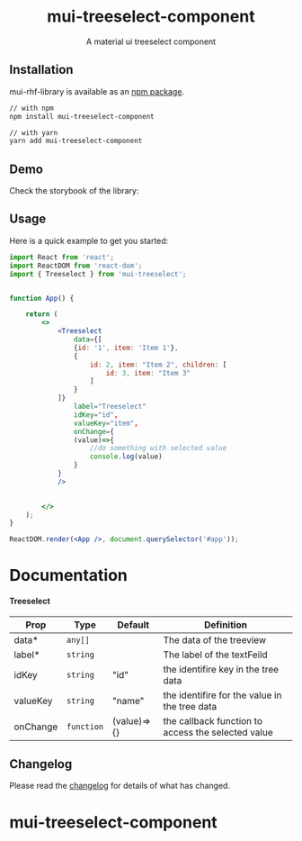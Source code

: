 <!-- markdownlint-disable-next-line -->

<h1 align="center">mui-treeselect-component</h1>

<div align="center">
A material ui treeselect component
</div>


## Installation

mui-rhf-library is available as an [npm package](https://www.npmjs.com/package/mui-treeselect).

```sh
// with npm
npm install mui-treeselect-component

// with yarn
yarn add mui-treeselect-component
```



## Demo

Check the storybook of the library: 

## Usage

Here is a quick example to get you started:

```jsx
import React from 'react';
import ReactDOM from 'react-dom';
import { Treeselect } from 'mui-treeselect';


function App() {

    return (
        <>
            <Treeselect
                data={[
                {id: '1', item: 'Item 1'},
                {
                    id: 2, item: "Item 2", children: [
                        id: 3, item: "Item 3"
                    ]
                }
            ]}
                label="Treeselect"
                idKey="id",
                valueKey="item",
                onChange={
                (value)=>{
                    //do something with selected value
                    console.log(value)
                }
            }
            />

        	
        </>
    );
}

ReactDOM.render(<App />, document.querySelector('#app'));
```

# Documentation

#### Treeselect

| Prop     | Type       | Default     | Definition                                         |
| -------- | ---------- | ----------- | -------------------------------------------------- |
| data*    | `any[]`    |             | The data of the treeview                           |
| label\*  | `string`   |             | The label of the textFeild                         |
| idKey    | `string`   | "id"        | the identifire key in the tree data                |
| valueKey | `string`   | "name"      | the identifire for the value in the tree data      |
| onChange | `function` | (value)=>{} | the callback function to access the selected value |

## Changelog

Please read the [changelog](https://github.com/dashty94/mui-treeselect/releases) for details of what has changed.
# mui-treeselect-component
